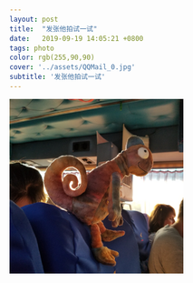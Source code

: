 ```yaml
---
layout: post
title:  "发张他拍试一试"
date:   2019-09-19 14:05:21 +0800
tags: photo
color: rgb(255,90,90)
cover: '../assets/QQMail_0.jpg'
subtitle: '发张他拍试一试'
---
```



<img src="/assets/QQMail_0.jpg" alt="tapai" style="zoom:30%;" />